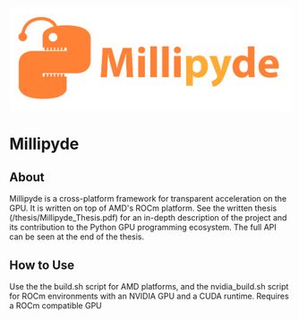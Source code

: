 ![MILLIPYDE LOGO](/branding/MillipydeLogo.png)

# Millipyde

## About

Millipyde is a cross-platform framework for transparent acceleration on the GPU. It is written on top of AMD's ROCm platform.
See the written thesis (/thesis/Millipyde_Thesis.pdf) for an in-depth description of the project and its contribution to the Python GPU programming ecosystem.
The full API can be seen at the end of the thesis.

## How to Use

Use the the build.sh script for AMD platforms, and the nvidia_build.sh script for ROCm environments with an NVIDIA GPU and a CUDA runtime.
Requires a ROCm compatible GPU
